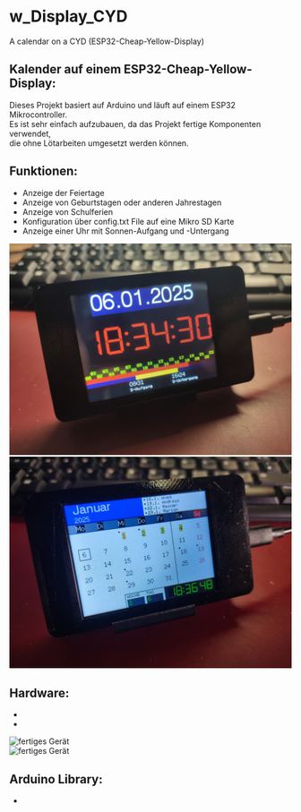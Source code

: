 # w_Display_CYD
A calendar on a CYD (ESP32-Cheap-Yellow-Display)

## Kalender auf einem ESP32-Cheap-Yellow-Display:
Dieses Projekt basiert auf Arduino und läuft auf einem ESP32 Mikrocontroller. <br>
Es ist sehr einfach aufzubauen, da das Projekt fertige Komponenten verwendet, <br>
die ohne Lötarbeiten umgesetzt werden können.

## Funktionen:
 - Anzeige der Feiertage
 - Anzeige von Geburtstagen oder anderen Jahrestagen
 - Anzeige von Schulferien
 - Konfiguration über config.txt File auf eine Mikro SD Karte
 - Anzeige einer Uhr mit Sonnen-Aufgang und -Untergang

![fertiges Gerät](IMG_20250106_183430.jpg_compressed.JPEG) <br>
![fertiges Gerät](IMG_20250106_183649.jpg_compressed.JPEG)

## Hardware:
- 
- 

![fertiges Gerät]() <br> 
![fertiges Gerät]() 

## Arduino Library:
- 

